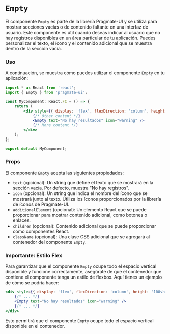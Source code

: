 # `Empty`

El componente `Empty` es parte de la librería Pragmate-UI y se utiliza para mostrar secciones vacías o de contenido
faltante en una interfaz de usuario. Este componente es útil cuando deseas indicar al usuario que no hay registros
disponibles en un área particular de tu aplicación. Puedes personalizar el texto, el ícono y el contenido adicional que
se muestra dentro de la sección vacía.

### Uso

A continuación, se muestra cómo puedes utilizar el componente `Empty` en tu aplicación:

```jsx
import * as React from 'react';
import { Empty } from 'pragmate-ui';

const MyComponent: React.FC = () => {
	return (
		<div style={{ display: 'flex', flexDirection: 'column', height: '100vh' }}>
			{/* Other content */}
			<Empty text="No hay resultados" icon="warning" />
			{/* More content */}
		</div>
	);
};

export default MyComponent;
```

### Props

El componente `Empty` acepta las siguientes propiedades:

-   `text` (opcional): Un string que define el texto que se mostrará en la sección vacía. Por defecto, muestra "No hay
    registros".
-   `icon` (opcional): Un string que indica el nombre del ícono que se mostrará junto al texto. Utiliza los íconos
    proporcionados por la librería de íconos de Pragmate-UI.
-   `additionalElement` (opcional): Un elemento React que se puede proporcionar para mostrar contenido adicional, como
    botones o enlaces.
-   `children` (opcional): Contenido adicional que se puede proporcionar como componentes React.
-   `className` (opcional): Una clase CSS adicional que se agregará al contenedor del componente `Empty`.

### Importante: Estilo Flex

Para garantizar que el componente `Empty` ocupe todo el espacio vertical disponible y funcione correctamente, asegúrate
de que el contenedor que contiene el componente tenga un estilo de flexbox. Aquí tienes un ejemplo de cómo se podría
hacer:

```jsx
<div style={{ display: 'flex', flexDirection: 'column', height: '100vh' }}>
	{/* ... */}
	<Empty text="No hay resultados" icon="warning" />
	{/* ... */}
</div>
```

Esto permitirá que el componente `Empty` ocupe todo el espacio vertical disponible en el contenedor.
